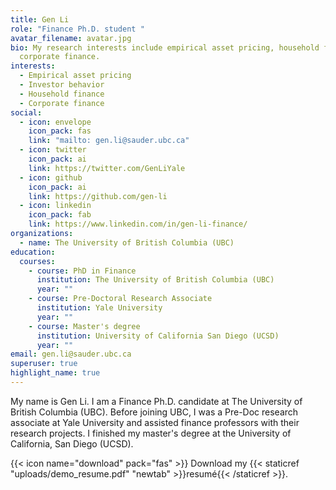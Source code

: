 ```yaml
---
title: Gen Li
role: "Finance Ph.D. student "
avatar_filename: avatar.jpg
bio: My research interests include empirical asset pricing, household finance,
  corporate finance.
interests:
  - Empirical asset pricing
  - Investor behavior
  - Household finance
  - Corporate finance
social:
  - icon: envelope
    icon_pack: fas
    link: "mailto: gen.li@sauder.ubc.ca"
  - icon: twitter
    icon_pack: ai
    link: https://twitter.com/GenLiYale
  - icon: github
    icon_pack: ai
    link: https://github.com/gen-li
  - icon: linkedin
    icon_pack: fab
    link: https://www.linkedin.com/in/gen-li-finance/
organizations:
  - name: The University of British Columbia (UBC)
education:
  courses:
    - course: PhD in Finance
      institution: The University of British Columbia (UBC)
      year: ""
    - course: Pre-Doctoral Research Associate
      institution: Yale University
      year: ""
    - course: Master's degree
      institution: University of California San Diego (UCSD)
      year: ""
email: gen.li@sauder.ubc.ca
superuser: true
highlight_name: true
---
```

My name is Gen Li. I am a Finance Ph.D. candidate at The University of British Columbia (UBC). Before joining UBC, I was a Pre-Doc research associate at Yale University and assisted finance professors with their research projects. I finished my master's degree at the University of California, San Diego (UCSD).   

{{< icon name="download" pack="fas" >}} Download my {{< staticref "uploads/demo_resume.pdf" "newtab" >}}resumé{{< /staticref >}}.